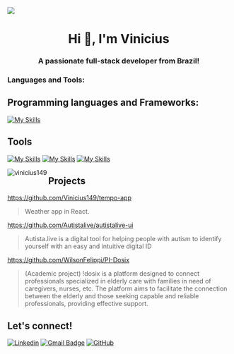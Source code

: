 ![](https://komarev.com/ghpvc/?username=vinicius149&color=006bed)

<h1 align="center">Hi 👋, I'm Vinicius</h1>
<h3 align="center">A passionate full-stack developer from Brazil!</h3>

<h3 align="left">Languages and Tools:</h3>

## Programming languages and Frameworks:

[![My Skills](https://skillicons.dev/icons?i=js,html,css,php,laravel,react,mysql)](https://skillicons.dev)

## Tools

[![My Skills](https://skillicons.dev/icons?i=postman)](https://skillicons.dev)
[![My Skills](https://skillicons.dev/icons?i=git,docker,github,linux)](https://skillicons.dev)
[![My Skills](https://skillicons.dev/icons?i=vscode,figma)](https://skillicons.dev)








<p><img align="left" src="https://github-readme-stats.vercel.app/api/top-langs?username=vinicius149&show_icons=true&locale=en&layout=compact" alt="vinicius149" /></p>


## Projects

https://github.com/Vinicius149/tempo-app

> Weather app in React.

https://github.com/Autistalive/autistalive-ui

> Autista.live is a digital tool for helping people with autism to identify yourself with an easy and intuitive digital ID

https://github.com/WilsonFelippi/PI-Dosix

> (Academic project) !dosix is a platform designed to connect professionals specialized in elderly care with families in need of caregivers, nurses, etc. The platform aims to facilitate the connection between the elderly and those seeking capable and reliable professionals, providing effective support.



## Let's connect!

[![Linkedin](https://img.shields.io/badge/-Vinicius149-blue?style=flat-square&logo=Linkedin&logoColor=white&link=https://www.linkedin.com/in/vinicius149/)](https://www.linkedin.com/in/vinicius149/)
[![Gmail Badge](https://img.shields.io/badge/-vindeoli@gmail.com-006bed?style=flat-square&logo=Gmail&logoColor=white&link=mailto:vindeoli@gmail.com)](mailto:vindeoli@gmail.com)
[![GitHub](https://img.shields.io/github/followers/vinicius149?label=follow&style=social)](https://github.com/Vinicius149)
